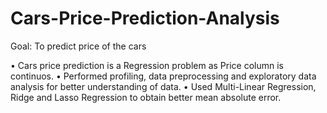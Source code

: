 # Cars-Price-Prediction-Analysis
Goal: To predict price of the cars


•	Cars price prediction is a Regression problem as Price column is continuos. 
•	Performed profiling, data preprocessing and exploratory data analysis for better understanding of data.
•	Used Multi-Linear Regression, Ridge and Lasso Regression to obtain better mean absolute error.
